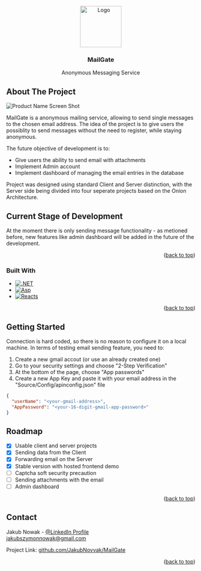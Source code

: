 <!-- PROJECT LOGO -->
<br />
<div align="center" style="text-align: center;">
  <a href="https://github.com/JakubNovvak/MailGate">
    <img src="https://i.ibb.co/JmRHNnY/Mail-Gate-Logo.png" alt="Logo" width="110" height="110">
  </a>

  <h3 align="center">MailGate</h3>

  <p align="center">
    Anonymous Messaging Service
    <br />
    
</div>





<!-- ABOUT THE PROJECT -->
## About The Project

![Product Name Screen Shot][product-screenshot]

MailGate is a anonymous mailing service, allowing to send single messages to the chosen email address. The idea of the project is to give users the possiblity to send messages without the need to register, while staying anonymous.

The future objective of development is to:
- Give users the ability to send email with attachments
- Implement Admin account
- Implement dashboard of managing the email entries in the database

Project was designed using standard Client and Server distinction, with the Server side being divided into four seperate projects based on the Onion Architecture.
## Current Stage of Development

At the moment there is only sending message functionality - as metioned before, new features like admin dashboard will be added in the future of the development.

<p align="right">(<a href="#readme-top">back to top</a>)</p>

### Built With


* [![.NET][.NetCsharp]][.NetCsharp-url]
* [![Asp][Aspnet]][Aspnet-url]
* [![Reacts][React.ts]][React-url]

<p align="right">(<a href="#readme-top">back to top</a>)</p>

<!-- GETTING STARTED -->
## Getting Started

Connection is hard coded, so there is no reason to configure it on a local machine. In terms of testing email sending feature, you need to:
1. Create a new gmail accout (or use an already created one)
2. Go to your security settings and choose "2-Step Verification"
3. At the bottom of the page, choose "App passwords"
4. Create a new App Key and paste it with your email address in the "Source/Config/apinconfig.json" file
``` json
{
  "userName": "<your-gmail-address>",
  "AppPassword": "<your-16-digit-gmail-app-password>"
}
```

<!-- ROADMAP -->
## Roadmap

- [x] Usable client and server projects
- [x] Sending data from the Client
- [x] Forwarding email on the Server
- [x] Stable version with hosted frontend demo
- [ ] Captcha soft security precaution
- [ ] Sending attachments with the email
- [ ] Admin dashboard

<p align="right">(<a href="#readme-top">back to top</a>)</p>


<!-- CONTACT -->
## Contact

Jakub Nowak - [@LinkedIn Profile](https://www.linkedin.com/in/jakub-nowak-a245312b7/)
<br/> jakubszymonnowak@gmail.com

Project Link: [github.com/JakubNovvak/MailGate](https://github.com/JakubNovvak/MailGate)

<p align="right">(<a href="#readme-top">back to top</a>)</p>


<!-- MARKDOWN LINKS & IMAGES -->
[product-screenshot]: https://i.ibb.co/FJVZ1Pq/obraz-2024-03-01-133414758.png
[.NetCsharp]: https://img.shields.io/badge/-.NET%208.0%20%7C%20%20C%23%2012.0-blueviolet?style=for-the-badge
[.NetCsharp-url]: https://dotnet.microsoft.com/en-us/
[React.ts]: https://img.shields.io/badge/React.ts-20232A?style=for-the-badge&logo=react&logoColor=61DAFB
[React-url]: https://react.dev/learn/typescript
[Aspnet]: https://img.shields.io/badge/.Asp.Net%20Core-darkviolet?style=for-the-badge
[Aspnet-url]: https://dotnet.microsoft.com/en-us/apps/aspnet
